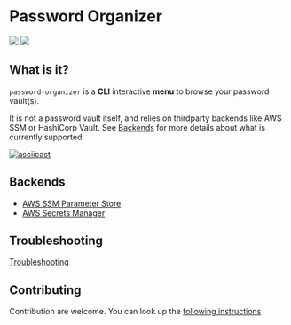 # Password Organizer

![](https://github.com/gbataille/password-organizer/workflows/tox-build/badge.svg)
![](https://codecov.io/github/gbataille/password-organizer/coverage.svg)

## What is it?

`password-organizer` is a **CLI** interactive **menu** to browse your password vault(s).

It is not a password vault itself, and relies on thirdparty backends like AWS SSM or HashiCorp
Vault. See [Backends](#backends) for more details about what is currently supported.

[![asciicast](https://asciinema.org/a/AyujEPdjcDmSPoOK26pTozCiO.svg)](https://asciinema.org/a/AyujEPdjcDmSPoOK26pTozCiO)

## Backends

* [AWS SSM Parameter Store](./docs/backends/AWS_SSM.md)
* [AWS Secrets Manager](./docs/backends/AWS_SecretsManager.md)

## Troubleshooting

[Troubleshooting](./docs/TROUBLESHOOTING.md)

## Contributing

Contribution are welcome. You can look up the [following instructions](./docs/CONTRIBUTING.md)
